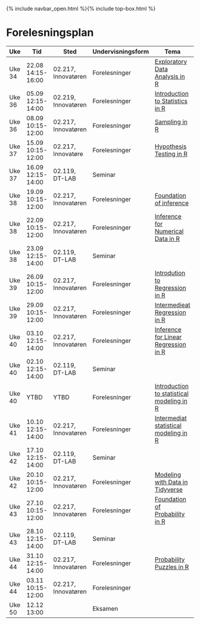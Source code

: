 {% include navbar_open.html %}{% include top-box.html %}
# Forelesningsplan  



| Uke | Tid            | Sted            |Undervisningsform | Tema               | Ressurser <img width=200> |
|----|----------------|-----------------|--------------------|--------------------|--------------------|
|Uke 34 |22.08  14:15-16:00  | 02.217, Innovatøren |Forelesninger|[Exploratory Data Analysis in R](https://app.datacamp.com/learn/courses/exploratory-data-analysis-in-r)| [Forelesning 1](forelesninger/forelesning1.html)
|Uke 36 |05.09  12:15-14:00  | 02.219, Innovatøren |Forelesninger|[Introduction to Statistics in R](https://app.datacamp.com/learn/courses/introduction-to-statistics-in-r)| [Forelesning 2](forelesninger/forelesning2.md)|
| Uke 36 |08.09 10:15-12:00 | 02.217, Innovatøren  |Forelesninger|[Sampling in R](https://app.datacamp.com/learn/courses/sampling-in-r)| [Forelesning 3](01side.md){:target="blank"} |  
| Uke 37 | 15.09  10:15-12:00   | 02.217, Innovatøre |Forelesninger|[Hypothesis Testing in R](https://app.datacamp.com/learn/courses/hypothesis-testing-in-r)| [Forelesning 4](01side.md){:target="blank"} |  
|Uke 37 |16.09  12:15-14:00  | 02.119, DT-LAB |Seminar|| [Seminar 1](01side.md){:target="blank"} |  
|Uke 38 |19.09  10:15-12:00   | 02.217, Innovatøren  |Forelesninger|[Foundation of inference](https://app.datacamp.com/learn/courses/inference-for-numerical-data-in-r)| [Forelesning 5](01side.md){:target="blank"} |  
|Uke 38 |22.09  10:15-12:00  | 02.217, Innovatøren |Forelesninger|[Inference for Numerical Data in R](https://app.datacamp.com/learn/courses/inference-for-numerical-data-in-r) | [Forelesning 6](01side.md){:target="blank"} |  
|Uke 38 |23.09  12:15-14:00  | 02.119, DT-LAB |Seminar|| [Seminar 2](01side.md){:target="blank"} |  
|Uke 39 |26.09  10:15-12:00  | 02.217, Innovatøren |Forelesninger| [Introdution to Regression in R](https://app.datacamp.com/learn/courses/introduction-to-regression-in-r)| [Forelesning 7](01side.md){:target="blank"} |  
|Uke 39 |29.09  10:15-12:00  | 02.217, Innovatøren |Forelesninger|[Intermedieat Regression in R](https://app.datacamp.com/learn/courses/intermediate-regression-in-r)| [Forelesning 8](01side.md){:target="blank"} |  
|Uke 40 |03.10  12:15-14:00  | 02.217, Innovatøren |Forelesninger|[Inference for Linear Regression in R](https://app.datacamp.com/learn/courses/inference-for-linear-regression-in-r)| [Forelesning 9](01side.md){:target="blank"} |  
|Uke 40 |02.10  12:15-14:00  | 02.119, DT-LAB |Seminar|| [Seminar 3](01side.md){:target="blank"}  |  
|Uke 40 |YTBD  | YTBD |Forelesninger|[Introduction to statistical modeling in R](https://app.datacamp.com/learn/courses/introduction-to-statistical-modeling-in-r)| [Forelesning 10](01side.md){:target="blank"} |  
|Uke 41 |10.10  12:15-14:00  | 02.217, Innovatøren |Forelesninger|[Intermediat statistical modeling in R](https://app.datacamp.com/learn/courses/intermediate-statistical-modeling-in-r)| [Forelesning 11](01side.md){:target="blank"} |  
|Uke 42 |17.10  12:15-14:00  | 02.119, DT-LAB |Seminar|| [Seminar 4](01side.md){:target="blank"}  |  
|Uke 42 |20.10  10:15-12:00  | 02.217, Innovatøren |Forelesninger|[Modeling with Data in Tidyverse](https://app.datacamp.com/learn/courses/modeling-with-data-in-the-tidyverse)| [Forelesning 12](01side.md){:target="blank"} |  
|Uke 43 |27.10  10:15-12:00  | 02.217, Innovatøren |Forelesninger|[Foundation of Probability in R](https://app.datacamp.com/learn/courses/foundations-of-probability-in-r)| [Forelesning 13](01side.md){:target="blank"} |  
|Uke 43 |28.10  12:15-14:00  | 02.119, DT-LAB |Seminar|| [Seminar 5](01side.md){:target="blank"} |  
|Uke 44 |31.10  12:15-14:00  | 02.217, Innovatøren |Forelesninger|[Probability Puzzles in R](https://app.datacamp.com/learn/courses/probability-puzzles-in-r)| [Forelesning 14](01side.md){:target="blank"} |  
|Uke 44 |03.11  10:15-12:00  | 02.217, Innovatøren |Forelesninger|| [Forelesning 15](01side.md){:target="blank"} |  
|Uke 50 |12.12  13:00  |  |Eksamen|| |  
